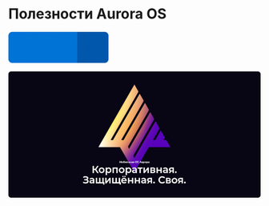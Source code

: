 Полезности Aurora OS
===================

<p>
    <a href="https://keygenqt.github.io/av-useful-links/">
        <img src="data/see_more.gif" width="200"/>
    </a>
</p>

[![aurora.png](data%2Faurora.png)](https://auroraos.ru/)
